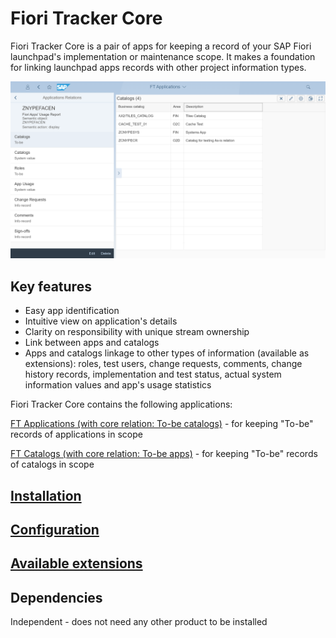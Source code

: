 # Fiori Tracker Core

Fiori Tracker Core is a pair of apps for keeping a record of your SAP Fiori launchpad's implementation or maintenance scope. It makes a foundation for linking launchpad apps records with other project information types.

[![](res/ftcor-apps.png)](res/ftcor-apps.png)
## Key features
- Easy app identification 
- Intuitive view on application's details 
- Clarity on responsibility with unique stream ownership
- Link between apps and catalogs
- Apps and catalogs linkage to other types of information (available as extensions): roles, test users, change requests, comments, change history records, implementation and test status, actual system information values and app's usage statistics

Fiori Tracker Core contains the following applications: 

[FT Applications (with core relation: To-be catalogs)](../../core/SPS03/apps.md) - for keeping "To-be" records of applications in scope

[FT Catalogs (with core relation: To-be apps)](../../core/SPS03/cats.md) - for keeping "To-be" records of catalogs in scope

## [Installation](inst.md)

## [Configuration](conf.md)

## [Available extensions](ext.md)

## Dependencies
Independent - does not need any other product to be installed

